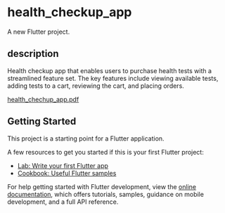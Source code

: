 # health_checkup_app

A new Flutter project.

## description
Health checkup app that enables users to purchase health tests with a streamlined feature set.
The key features include viewing available tests, adding tests to a cart, reviewing the cart, and placing orders.

[health_chechup_app.pdf](https://github.com/Mukulprajapati18/Health-checkup-app-flutter/files/14121334/health_chechup_app.pdf)


## Getting Started

This project is a starting point for a Flutter application.

A few resources to get you started if this is your first Flutter project:

- [Lab: Write your first Flutter app](https://docs.flutter.dev/get-started/codelab)
- [Cookbook: Useful Flutter samples](https://docs.flutter.dev/cookbook)

For help getting started with Flutter development, view the
[online documentation](https://docs.flutter.dev/), which offers tutorials,
samples, guidance on mobile development, and a full API reference.

